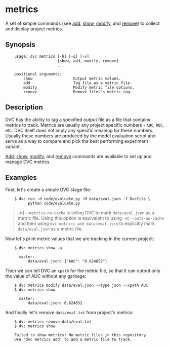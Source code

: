 # metrics

A set of simple commands (see [add](/doc/commands-reference/metrics-add),
[show](/doc/commands-reference/metrics-show),
[modify](/doc/commands-reference/metrics-modify), and
[remove](/doc/commands-reference/metrics-remove)) to collect and display project
metrics.

## Synopsis

```usage
    usage: dvc metrics [-h] [-q] [-v]
                       {show, add, modify, remove}
                       ...

    positional arguments:
        show                  Output metric values.
        add                   Tag file as a metric file.
        modify                Modify metric file options.
        remove                Remove files's metric tag.
```

## Description

DVC has the ability to tag a specified output file as a file that contains
metrics to track. Metrics are usually any project specific numbers - `AUC`,
`ROC`, etc. DVC itself does not imply any specific meaning for these numbers.
Usually these numbers are produced by the model evaluation script and serve as
a way to compare and pick the best performing experiment variant.

[Add](/doc/commands-reference/metrics-add),
[show](/doc/commands-reference/metrics-show),
[modify](/doc/commands-reference/metrics-modify),
and [remove](/doc/commands-reference/metrics-remove) commands are available to
set up and manage DVC metrics.

## Examples

First, let's create a simple DVC stage file:

```dvc
    $ dvc run -d code/evaluate.py -M data/eval.json -f Dvcfile \
          python code/evaluate.py
```

> `-M|--metrics-no-cache` is telling DVC to mark `data/eval.json` as a metric
file. Using this option is equivalent to using `-O|--outs-no-cache` and then
using `dvc metrics add data/eval.json` to explicitly mark `data/eval.json` as a
metric file.

Now let's print metric values that we are tracking in the current project:

```dvc
    $ dvc metrics show -a

      master:
          data/eval.json: {"AUC": "0.624652"}
```

Then we can tell DVC an `xpath` for the metric file, so that it can
output only the value of AUC without any garbage:

```dvc
    $ dvc metrics modify data/eval.json --type json --xpath AUC
    $ dvc metrics show

      master:
          data/eval.json: 0.624652
```

And finally let's remove `data/eval.txt` from project's metrics:

```dvc
    $ dvc metrics remove data/eval.txt
    $ dvc metrics show

    Failed to show metrics: No metric files in this repository.
    Use 'dvc metrics add' to add a metric file to track.
```
